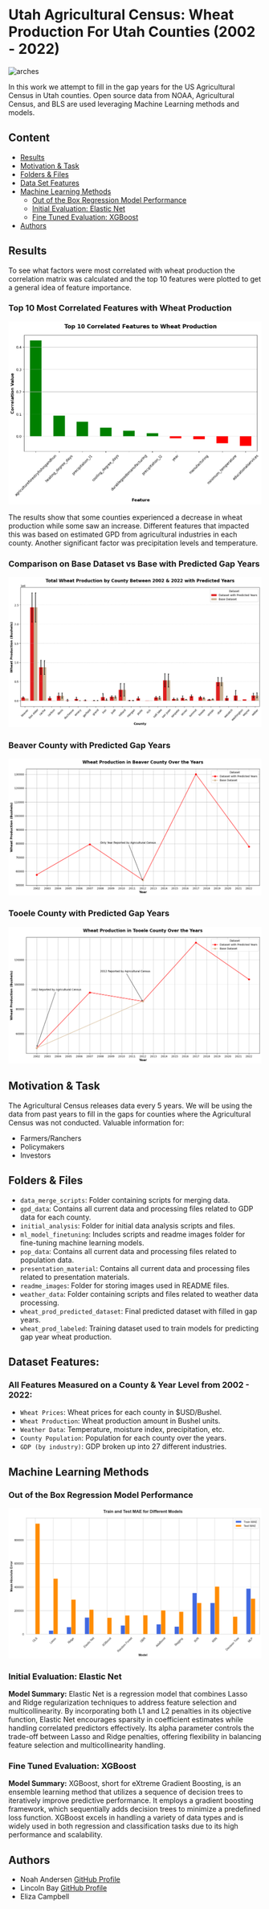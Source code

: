 # Utah Agricultural Census: Wheat Production For Utah Counties (2002 - 2022)

![arches](readme_images/arches.jpg)

In this work we attempt to fill in the gap years for the US Agricultural Census in Utah counties. Open source data from NOAA, Agricultural Census, and BLS are used leveraging Machine Learning methods and models.

## Content
- [Results](#results)
- [Motivation & Task](#motivation--task)
- [Folders & Files](#folders--files)
- [Data Set Features](#dataset-features)
- [Machine Learning Methods](#machine-learning-methods)
  - [Out of the Box Regression Model Performance](#out-of-the-box-regression-model-performance)
  - [Initial Evaluation: Elastic Net](#initial-evaluation-elastic-net)
  - [Fine Tuned Evaluation: XGBoost](#fine-tuned-evaluation-xgboost)
- [Authors](#authors)

## Results

To see what factors were most correlated with wheat production the correlation matrix was calculated and the top 10 features were plotted to get a general idea of feature importance.
### Top 10 Most Correlated Features with Wheat Production
![Correlation](readme_images/top_10_correlated_features.png)

The results show that some counties experienced a decrease in wheat production while some saw an increase. Different features that impacted this was based on estimated GPD from agricultural industries in each county. Another significant factor was precipitation levels and temperature.
### Comparison on Base Dataset vs Base with Predicted Gap Years
![Predicted Results](readme_images/wheat_prod_comp.png)

### Beaver County with Predicted Gap Years
![Predicted Results](readme_images/beaver.png)

### Tooele County with Predicted Gap Years
![Predicted Results](readme_images/tooele.png)

## Motivation & Task
The Agricultural Census releases data every 5 years. We will be using the data from past years to fill in the gaps for counties where the Agricultural Census was not conducted.
Valuable information for:
- Farmers/Ranchers
- Policymakers 
- Investors

## Folders & Files
- `data_merge_scripts`: Folder containing scripts for merging data.
- `gpd_data`: Contains all current data and processing files related to GDP data for each county.
- `initial_analysis`: Folder for initial data analysis scripts and files.
- `ml_model_finetuning`: Includes scripts and readme images folder for fine-tuning machine learning models.
- `pop_data`: Contains all current data and processing files related to population data.
- `presentation_material`: Contains all current data and processing files related to presentation materials.
- `readme_images`: Folder for storing images used in README files.
- `weather_data`: Folder containing scripts and files related to weather data processing.
- `wheat_prod_predicted_dataset`: Final predicted dataset with filled in gap years.
- `wheat_prod_labeled`: Training dataset used to train models for predicting gap year wheat production.

## Dataset Features:

### All Features Measured on a County & Year Level from 2002 - 2022:

- `Wheat Prices`: Wheat prices for each county in $USD/Bushel.
- `Wheat Production`: Wheat production amount in Bushel units.
- `Weather Data`: Temperature, moisture index, precipitation, etc.
- `County Population`: Population for each county over the years.
- `GDP (by industry)`: GDP broken up into 27 different industries.

## Machine Learning Methods

### Out of the Box Regression Model Performance
![Out of the box performance](readme_images/base_model_metrics.png)

### Initial Evaluation: Elastic Net
**Model Summary:** 
Elastic Net is a regression model that combines Lasso and Ridge regularization techniques to address feature selection and multicollinearity. By incorporating both L1 and L2 penalties in its objective function, Elastic Net encourages sparsity in coefficient estimates while handling correlated predictors effectively. Its alpha parameter controls the trade-off between Lasso and Ridge penalties, offering flexibility in balancing feature selection and multicollinearity handling.

### Fine Tuned Evaluation: XGBoost
**Model Summary:** 
XGBoost, short for eXtreme Gradient Boosting, is an ensemble learning method that utilizes a sequence of decision trees to iteratively improve predictive performance. It employs a gradient boosting framework, which sequentially adds decision trees to minimize a predefined loss function. XGBoost excels in handling a variety of data types and is widely used in both regression and classification tasks due to its high performance and scalability.

## Authors
- Noah Andersen
[GitHub Profile](https://github.com/noah-andersen)
- Lincoln Bay
[GitHub Profile](https://github.com/lnbayisfree)
- Eliza Campbell
